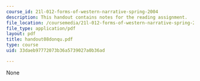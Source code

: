 ```yaml
---
course_id: 21l-012-forms-of-western-narrative-spring-2004
description: This handout contains notes for the reading assignment.
file_location: /coursemedia/21l-012-forms-of-western-narrative-spring-2004/33daeb97772073b36a5739027a0b36ad_handout08donqu.pdf
file_type: application/pdf
layout: pdf
title: handout08donqu.pdf
type: course
uid: 33daeb97772073b36a5739027a0b36ad

---
```

None